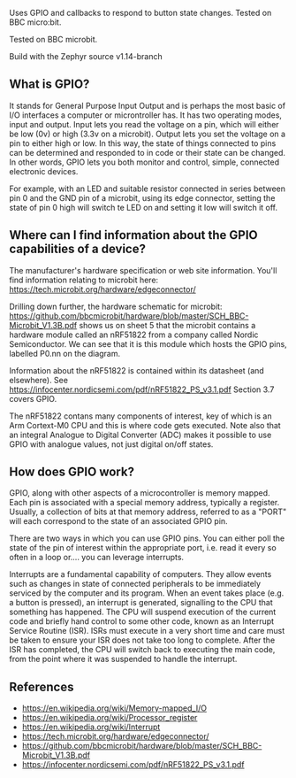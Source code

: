 Uses GPIO and callbacks to respond to button state changes. Tested on BBC micro:bit.

Tested on BBC microbit.

Build with the Zephyr source v1.14-branch

What is GPIO?
-------------
It stands for General Purpose Input Output and is perhaps the most basic of I/O interfaces a computer or microntroller has. It has two operating modes, input and output. Input lets you read the voltage on a pin, which will either be low (0v) or high (3.3v on a microbit). Output lets you set the voltage on a pin to either high or low. In this way, the state of things connected to pins can be determined and responded to in code or their state can be changed. In other words, GPIO lets you both monitor and control, simple, connected electronic devices.

For example, with an LED and suitable resistor connected in series between pin 0 and the GND pin of a microbit, using its edge connector, setting the state of pin 0 high will switch te LED on and setting it low will switch it off.

Where can I find information about the GPIO capabilities of a device?
---------------------------------------------------------------------
The manufacturer's hardware specification or web site information. You'll find information relating to microbit here: https://tech.microbit.org/hardware/edgeconnector/ 

Drilling down further, the hardware schematic for microbit: https://github.com/bbcmicrobit/hardware/blob/master/SCH_BBC-Microbit_V1.3B.pdf shows us on sheet 5 that the microbit contains a hardware module called an nRF51822 from a company called Nordic Semiconductor. We can see that it is this module which hosts the GPIO pins, labelled P0.nn on the diagram.

Information about the nRF51822 is contained within its datasheet (and elsewhere). See https://infocenter.nordicsemi.com/pdf/nRF51822_PS_v3.1.pdf Section 3.7 covers GPIO.

The nRF51822 contans many components of interest, key of which is an Arm Cortext-M0 CPU and this is where code gets executed. Note also that an integral Analogue to Digital Converter (ADC) makes it possible to use GPIO with analogue values, not just digital on/off states.

How does GPIO work?
-------------------
GPIO, along with other aspects of a microcontroller is memory mapped. Each pin is associated with a special memory address, typically a register. Usually, a collection of bits at that memory address, referred to as a "PORT" will each correspond to the state of an associated GPIO pin. 

There are two ways in which you can use GPIO pins. You can either poll the state of the pin of interest within the appropriate port, i.e. read it every so often in a loop or.... you can leverage interrupts.

Interrupts are a fundamental capability of computers. They allow events such as changes in state of connected peripherals to be immediately serviced by the computer and its program. When an event takes place (e.g. a button is pressed), an interrupt is generated, signalling to the CPU that something has happened. The CPU will suspend execution of the current code and briefly hand control to some other code, known as an Interrupt Service Routine (ISR). ISRs must execute in a very short time and care must be taken to ensure your ISR does not take too long to complete. After the ISR has completed, the CPU will switch back to executing the main code, from the point where it was suspended to handle the interrupt.  

References
----------

* https://en.wikipedia.org/wiki/Memory-mapped_I/O
* https://en.wikipedia.org/wiki/Processor_register
* https://en.wikipedia.org/wiki/Interrupt
* https://tech.microbit.org/hardware/edgeconnector/
* https://github.com/bbcmicrobit/hardware/blob/master/SCH_BBC-Microbit_V1.3B.pdf
* https://infocenter.nordicsemi.com/pdf/nRF51822_PS_v3.1.pdf
